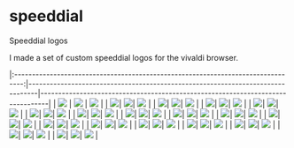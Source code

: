 # speeddial
Speeddial logos

I made a set of custom speeddial logos for the vivaldi browser.

|:--------------------------------------------------------------------------------:|--------------------------------------------------------------------------------|--------------------------------------------------------------------------------|
| ![]( https://github.com/theniwo/speeddial/blob/main/custom/4anime.png?raw=true ) | ![]( https://github.com/theniwo/speeddial/blob/main/custom/amazon.png?raw=true ) | ![](https://github.com/theniwo/speeddial/blob/main/custom/avidemux.png?=250x) |
| ![](https://github.com/theniwo/speeddial/blob/main/custom/baobab.png?raw=true)| ![](https://github.com/theniwo/speeddial/blob/main/custom/.png?raw=true)| ![](https://github.com/theniwo/speeddial/blob/main/custom/.png?raw=true)                                                                 |
| ![](https://github.com/theniwo/speeddial/blob/main/custom/deluge.png?raw=true)| ![](https://github.com/theniwo/speeddial/blob/main/custom/.png?raw=true)| ![](https://github.com/theniwo/speeddial/blob/main/custom/.png?raw=true)                                                                 |
| ![](https://github.com/theniwo/speeddial/blob/main/custom/fah.png?raw=true)| ![](https://github.com/theniwo/speeddial/blob/main/custom/.png?raw=true)| ![](https://github.com/theniwo/speeddial/blob/main/custom/.png?raw=true)                                                                 |
| ![](https://github.com/theniwo/speeddial/blob/main/custom/fritz.png?raw=true)| ![](https://github.com/theniwo/speeddial/blob/main/custom/.png?raw=true)| ![](https://github.com/theniwo/speeddial/blob/main/custom/.png?raw=true)                                                                 |
| ![](https://github.com/theniwo/speeddial/blob/main/custom/google_images.png?raw=true)| ![](https://github.com/theniwo/speeddial/blob/main/custom/.png?raw=true)| ![](https://github.com/theniwo/speeddial/blob/main/custom/.png?raw=true)                                                                 |
| ![](https://github.com/theniwo/speeddial/blob/main/custom/jellyfin.png?raw=true)| ![](https://github.com/theniwo/speeddial/blob/main/custom/.png?raw=true)| ![](https://github.com/theniwo/speeddial/blob/main/custom/.png?raw=true)                                                                 |
| ![](https://github.com/theniwo/speeddial/blob/main/custom/mailbox.png?raw=true)| ![](https://github.com/theniwo/speeddial/blob/main/custom/.png?raw=true)| ![](https://github.com/theniwo/speeddial/blob/main/custom/.png?raw=true)                                                                 |
| ![](https://github.com/theniwo/speeddial/blob/main/custom/mkvtoolnix.png?raw=true)| ![](https://github.com/theniwo/speeddial/blob/main/custom/.png?raw=true)| ![](https://github.com/theniwo/speeddial/blob/main/custom/.png?raw=true)                                                                 |
| ![](https://github.com/theniwo/speeddial/blob/main/custom/myjdownloader.png?raw=true)| ![](https://github.com/theniwo/speeddial/blob/main/custom/.png?raw=true)| ![](https://github.com/theniwo/speeddial/blob/main/custom/.png?raw=true)                                                                 |
| ![](https://github.com/theniwo/speeddial/blob/main/custom/novnc.png?raw=true)| ![](https://github.com/theniwo/speeddial/blob/main/custom/.png?raw=true)| ![](https://github.com/theniwo/speeddial/blob/main/custom/.png?raw=true)                                                                 |
| ![](https://github.com/theniwo/speeddial/blob/main/custom/plex.png?raw=true)| ![](https://github.com/theniwo/speeddial/blob/main/custom/.png?raw=true)| ![](https://github.com/theniwo/speeddial/blob/main/custom/.png?raw=true)                                                                 |
| ![](https://github.com/theniwo/speeddial/blob/main/custom/proxmox_text.png?raw=true)| ![](https://github.com/theniwo/speeddial/blob/main/custom/.png?raw=true)| ![](https://github.com/theniwo/speeddial/blob/main/custom/.png?raw=true)                                                                 |
| ![](https://github.com/theniwo/speeddial/blob/main/custom/sabnzbd.png?raw=true)| ![](https://github.com/theniwo/speeddial/blob/main/custom/.png?raw=true)| ![](https://github.com/theniwo/speeddial/blob/main/custom/.png?raw=true)                                                                 |
| ![](https://github.com/theniwo/speeddial/blob/main/custom/twonky.png?raw=true)| ![](https://github.com/theniwo/speeddial/blob/main/custom/.png?raw=true)| ![](https://github.com/theniwo/speeddial/blob/main/custom/.png?raw=true)                                                                 |
| ![](https://github.com/theniwo/speeddial/blob/main/custom/.png?raw=true)| ![](https://github.com/theniwo/speeddial/blob/main/custom/.png?raw=true)| ![](https://github.com/theniwo/speeddial/blob/main/custom/.png?raw=true)                                                                 |
| ![](https://github.com/theniwo/speeddial/blob/main/custom/.png?raw=true)| ![](https://github.com/theniwo/speeddial/blob/main/custom/.png?raw=true)| ![](https://github.com/theniwo/speeddial/blob/main/custom/.png?raw=true)                                                                 |
| ![](https://github.com/theniwo/speeddial/blob/main/custom/.png?raw=true)| ![](https://github.com/theniwo/speeddial/blob/main/custom/.png?raw=true)| ![](https://github.com/theniwo/speeddial/blob/main/custom/.png?raw=true)                                                                 |
